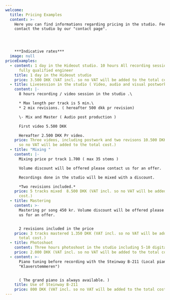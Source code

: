 ```yaml
---
welcome:
  title: Pricing Examples
  content: >-
    Here you can find informations regarding pricing in the studio. Feel free to
    contact the studio by our "contact page".




    ***Indicative rates***
  image: null
priceExamples:
  - content: 1 day in the Hideout studio. 10 hours All recording sessions are run by
      fully qualified engineer
    title: 1 day in the Hideout studio
    price: 3.500 DKK (VAT incl. so no VAT will be added to the total cost.)
  - title: Livesession in the studio ( Video, audio and visual postwork )
    content: |-
      8 hours recording / video session in the studio .\

      * Max length per track is 5 min.\
      * 2 mix revisions. ( hereafter 500 dkk pr revision)

      \- Mix and Master ( Audio post production )

      First video 5.500 DKK

      Hereafter 2.500 DKK Pr video.
    price: Three videos, including postwork and two revisons 10.500 DKK (VAT incl.
      so no VAT will be added to the total cost.)
  - title: "Mixing "
    content: |-
      Mixing price pr track 1.700 ( max 35 stems )

      Volume discount will be offered please contact us for an offer.

      Recordings done in the studio will be mixed with a discount. 

      *Two revisions included.*
    price: 5 tracks mixed  8.500 DKK (VAT incl. so no VAT will be added to the total
      cost.)
  - title: Mastering
    content: >-
      Mastering pr song 450 kr. Volume discount will be offered please contact
      us for an offer. 


      2 revisions included in the price
    price: 3 tracks mastered 1.350 DKK (VAT incl. so no VAT will be added to the
      total cost.)
  - title: Photoshoot
    content: Three hours photoshoot in the studio including 5-10 digital pictures.
    price: 2.000 DKK (VAT incl. so no VAT will be added to the total cost.)
  - content: >-
      Piano tuning before recording with the Steinway B-211 (Local piano tuner
      "Klaverstemmeren")


      ( The grand piano is always available. )
    title: Use of Steinway B-211
    price: 800 DKK (VAT incl. so no VAT will be added to the total cost.)
---
```

